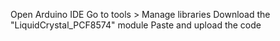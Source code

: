 Open Arduino IDE
Go to tools > Manage libraries
Download the "LiquidCrystal_PCF8574" module
Paste and upload the code
